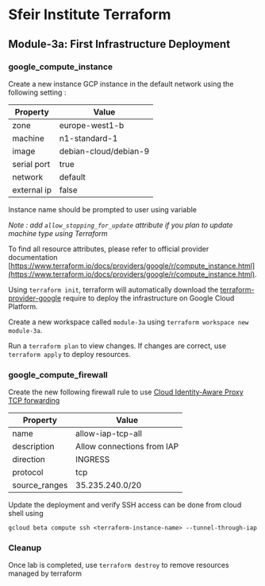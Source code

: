 # Sfeir Institute Terraform

## Module-3a: First Infrastructure Deployment

### google_compute_instance

Create a new instance GCP instance in the default network using the following setting :

| Property | Value |
| - | - |
| zone | europe-west1-b |
| machine | n1-standard-1 |
| image | debian-cloud/debian-9 |
| serial port | true |
| network | default |
| external ip | false |

Instance name should be prompted to user using variable

*Note : add `allow_stopping_for_update` attribute if you plan to update machine type using Terraform*

To find all resource attributes, please refer to official provider documentation [https://www.terraform.io/docs/providers/google/r/compute_instance.html](https://www.terraform.io/docs/providers/google/r/compute_instance.html).

Using `terraform init`, terraform will automatically download the [terraform-provider-google](https://github.com/terraform-providers/terraform-provider-google) require to deploy the infrastructure on Google Cloud Platform.

Create a new workspace called `module-3a` using `terraform workspace new module-3a`.

Run a `terraform plan` to view changes.
If changes are correct, use `terraform apply` to deploy resources.

### google_compute_firewall

Create the new following firewall rule to use [Cloud Identity-Aware Proxy TCP forwarding](https://cloud.google.com/iap/docs/tcp-forwarding-overview)

| Property | Value |
| - | - |
| name | allow-iap-tcp-all |
| description | Allow connections from IAP |
| direction | INGRESS |
| protocol | tcp |
| source_ranges | 35.235.240.0/20 |

Update the deployment and verify SSH access can be done from cloud shell using

```shell
gcloud beta compute ssh <terraform-instance-name> --tunnel-through-iap
```

### Cleanup

Once lab is completed, use `terraform destroy` to remove resources managed by terraform
